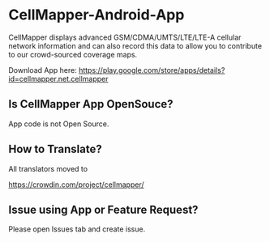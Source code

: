 # CellMapper-Android-App

CellMapper displays advanced GSM/CDMA/UMTS/LTE/LTE-A cellular network information and can also record this data to allow you to contribute to our crowd-sourced coverage maps.

Download App here: https://play.google.com/store/apps/details?id=cellmapper.net.cellmapper

## Is CellMapper App OpenSouce?

App code is not Open Source.

## How to Translate?

All translators moved to

https://crowdin.com/project/cellmapper/


## Issue using App or Feature Request?

Please open Issues tab and create issue.

